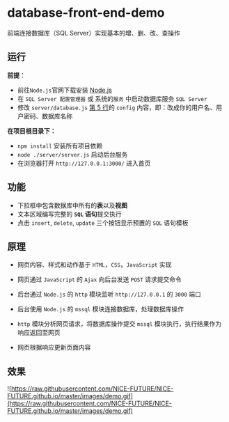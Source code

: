 # database-front-end-demo
前端连接数据库（SQL Server）实现基本的增、删、改、查操作



## 运行

**前提**：

- 前往`Node.js`官网下载安装  [Node.js](<https://nodejs.org/en/>)
- 在 `SQL Server 配置管理器` 或 系统的`服务` 中启动数据库服务 `SQL Server`
- 修改 `server/database.js` [第 5 行](https://github.com/NICE-FUTURE/database-front-end-demo/blob/f922bbe14de9b4d8ebb688a9356b1e863791dbb6/server/database.js#L3)的 `config` 内容，即：改成你的用户名、用户密码、数据库名称

**在项目根目录下：**

- `npm install` 安装所有项目依赖
- `node ./server/server.js` 启动后台服务
- 在浏览器打开 `http://127.0.0.1:3000/` 进入首页



## 功能

- 下拉框中包含数据库中所有的**表**以及**视图**
- 文本区域编写完整的 **`SQL` 语句**提交执行
- 点击 `insert`, `delete`, `update` 三个按钮显示预置的 `SQL` 语句模板



## 原理

- 网页内容、样式和动作基于 `HTML`，`CSS`，`JavaScript` 实现

- 网页通过 `JavaScript` 的 `Ajax` 向后台发送 `POST` 请求提交命令
- 后台通过 `Node.js` 的 `http` 模块监听 `http://127.0.0.1` 的 `3000` 端口
- 后台使用 `Node.js` 的 `mssql` 模块连接数据库，处理数据库操作
- `http` 模块分析网页请求，将数据库操作提交 `mssql` 模块执行，执行结果作为响应返回至网页
- 网页根据响应更新页面内容



## 效果

![https://raw.githubusercontent.com/NICE-FUTURE/NICE-FUTURE.github.io/master/images/demo.gif](https://raw.githubusercontent.com/NICE-FUTURE/NICE-FUTURE.github.io/master/images/demo.gif)

